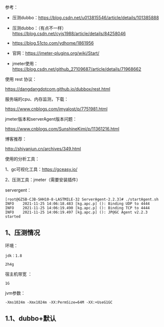 参考：

- 压测dubbo：https://blog.csdn.net/u013815546/article/details/101385888

- 压测dubbo：（有点不一样）https://blog.csdn.net/cyjs1988/article/details/84258046

- https://blog.51cto.com/ydhome/1861956

- 官网：https://jmeter-plugins.org/wiki/Start/

- jmeter使用：https://blog.csdn.net/github_27109687/article/details/71968662

使用 rest 协议：

https://dangdangdotcom.github.io/dubbox/rest.html





服务端的cpu、内存监测，下载：

https://www.cnblogs.com/imyalost/p/7751981.html

jmeter版本和serverAgent版本问题：

https://www.cnblogs.com/SunshineKimi/p/11361216.html



博客推荐：

http://shiyanjun.cn/archives/349.html



使用的分析工具：

1、gc可视化工具：https://gceasy.io/

2、压测工具：jmeter（需要安装插件）







servergent：

```
[root@GZSB-CJB-SHH10-8-LASTMILE-32 ServerAgent-2.2.3]# ./startAgent.sh 
INFO    2021-11-25 14:06:18.483 [kg.apc.p] (): Binding UDP to 4444
INFO    2021-11-25 14:06:19.490 [kg.apc.p] (): Binding TCP to 4444
INFO    2021-11-25 14:06:19.497 [kg.apc.p] (): JP@GC Agent v2.2.3 started

```





## 1、压测情况

环境：

```
jdk：1.8

2h4g
```

宿主机带宽 ：

```
1G
```

jvm参数：

```
-Xms1024m -Xmx1024m -XX:PermSize=64M -XX:+UseG1GC
```



## 1.1、dubbo+默认

